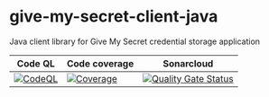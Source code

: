 # give-my-secret-client-java
Java client library for Give My Secret credential storage application


| Code QL                                                      | Code coverage                                                | Sonarcloud                                                   |
| ------------------------------------------------------------ | ------------------------------------------------------------ | ------------------------------------------------------------ |
| [![CodeQL](https://github.com/peter-szrnka/give-my-secret-client-java/actions/workflows/codeql.yml/badge.svg)](https://github.com/peter-szrnka/give-my-secret-client-java/actions/workflows/codeql.yml) | [![Coverage](https://sonarcloud.io/api/project_badges/measure?project=peter-szrnka_give-my-secret-client-java&metric=coverage)](https://sonarcloud.io/summary/new_code?id=szrnka-peter_give-my-secret-client-java) | [![Quality Gate Status](https://sonarcloud.io/api/project_badges/measure?project=peter-szrnka_give-my-secret-client-java&metric=alert_status)](https://sonarcloud.io/summary/new_code?id=peter-szrnka_give-my-secret-client-java) |
